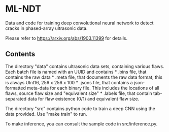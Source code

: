 # ML-NDT
Data and code for training deep convolutional neural network to detect cracks in phased-array ultrasonic data.

Please refer to https://arxiv.org/abs/1903.11399 for details. 

## Contents
The directory "data" contains ultrasonic data sets, containing various flaws. Each batch file is named with an UUID and contains
    * .bins file, that contains the raw data
    * .meta file, that documents the raw data format, this is always UInt16, 256 x 256 x 100
    * .jsons file, that contains a json-formatted meta-data for each binary file. This includes the locations of all flaws, source flaw size and "equivalent size"
    * .labels file, that contain tab-separated data for flaw existence (0/1) and equivalent flaw size.

The directory "src" contains python code to train a deep CNN using the data provided. Use "make train" to run. 

To make inference, you can consult the sample code in src/inference.py.

